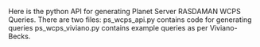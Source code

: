 Here is the python API for generating Planet Server RASDAMAN WCPS Queries.
There are two files: ps_wcps_api.py contains code for generating queries
ps_wcps_viviano.py contains example queries as per Viviano-Becks.
